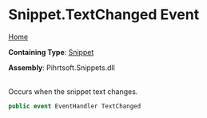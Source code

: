 # Snippet\.TextChanged Event

[Home](../../../../README.md)

**Containing Type**: [Snippet](../README.md)

**Assembly**: Pihrtsoft\.Snippets\.dll

\
Occurs when the snippet text changes\.

```csharp
public event EventHandler TextChanged
```

